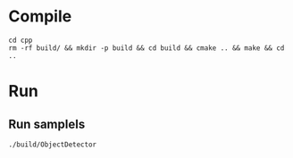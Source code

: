 
# Compile
```
cd cpp
rm -rf build/ && mkdir -p build && cd build && cmake .. && make && cd ..
```

# Run
## Run samplels

```
./build/ObjectDetector
```
